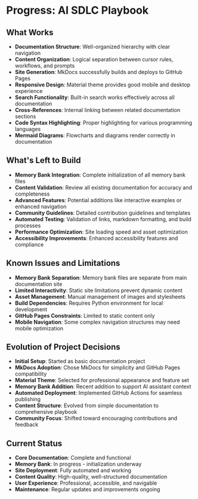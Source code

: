 # Progress: AI SDLC Playbook

## What Works
- **Documentation Structure**: Well-organized hierarchy with clear navigation
- **Content Organization**: Logical separation between cursor rules, workflows, and prompts
- **Site Generation**: MkDocs successfully builds and deploys to GitHub Pages
- **Responsive Design**: Material theme provides good mobile and desktop experience
- **Search Functionality**: Built-in search works effectively across all documentation
- **Cross-References**: Internal linking between related documentation sections
- **Code Syntax Highlighting**: Proper highlighting for various programming languages
- **Mermaid Diagrams**: Flowcharts and diagrams render correctly in documentation

## What's Left to Build
- **Memory Bank Integration**: Complete initialization of all memory bank files
- **Content Validation**: Review all existing documentation for accuracy and completeness
- **Advanced Features**: Potential additions like interactive examples or enhanced navigation
- **Community Guidelines**: Detailed contribution guidelines and templates
- **Automated Testing**: Validation of links, markdown formatting, and build processes
- **Performance Optimization**: Site loading speed and asset optimization
- **Accessibility Improvements**: Enhanced accessibility features and compliance

## Known Issues and Limitations
- **Memory Bank Separation**: Memory bank files are separate from main documentation site
- **Limited Interactivity**: Static site limitations prevent dynamic content
- **Asset Management**: Manual management of images and stylesheets
- **Build Dependencies**: Requires Python environment for local development
- **GitHub Pages Constraints**: Limited to static content only
- **Mobile Navigation**: Some complex navigation structures may need mobile optimization

## Evolution of Project Decisions
- **Initial Setup**: Started as basic documentation project
- **MkDocs Adoption**: Chose MkDocs for simplicity and GitHub Pages compatibility
- **Material Theme**: Selected for professional appearance and feature set
- **Memory Bank Addition**: Recent addition to support AI assistant context
- **Automated Deployment**: Implemented GitHub Actions for seamless publishing
- **Content Structure**: Evolved from simple documentation to comprehensive playbook
- **Community Focus**: Shifted toward encouraging contributions and feedback

## Current Status
- **Core Documentation**: Complete and functional
- **Memory Bank**: In progress - initialization underway
- **Site Deployment**: Fully automated and working
- **Content Quality**: High-quality, well-structured documentation
- **User Experience**: Professional, accessible, and navigable
- **Maintenance**: Regular updates and improvements ongoing 